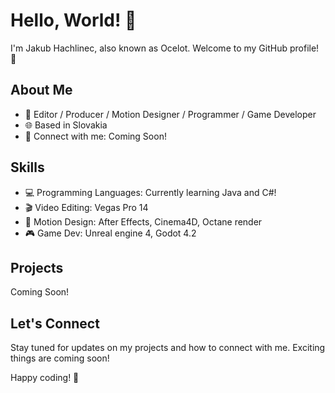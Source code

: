 # Hello, World! 👋

I'm Jakub Hachlinec, also known as Ocelot. Welcome to my GitHub profile! 🚀

## About Me

- 🎥 Editor / Producer / Motion Designer / Programmer / Game Developer
- 🌐 Based in Slovakia
- 📧 Connect with me: Coming Soon!

## Skills

- 💻 Programming Languages: Currently learning Java and C#!
- 🎬 Video Editing: Vegas Pro 14
- 🎨 Motion Design: After Effects, Cinema4D, Octane render
- 🎮 Game Dev: Unreal engine 4, Godot 4.2

## Projects

Coming Soon!

## Let's Connect

Stay tuned for updates on my projects and how to connect with me. Exciting things are coming soon!

Happy coding! 🚀
